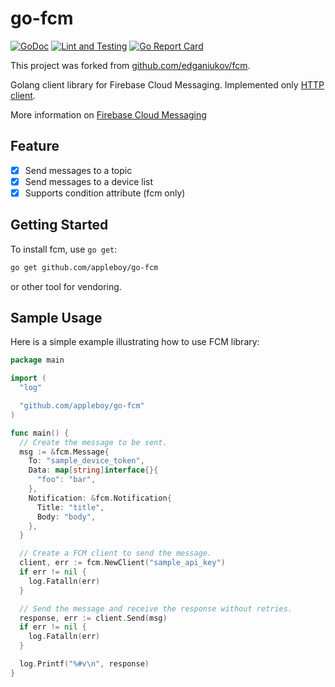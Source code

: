 # go-fcm

[![GoDoc](https://godoc.org/github.com/appleboy/go-fcm?status.svg)](https://godoc.org/github.com/appleboy/go-fcm)
[![Lint and Testing](https://github.com/appleboy/go-fcm/actions/workflows/testing.yml/badge.svg?branch=master)](https://github.com/appleboy/go-fcm/actions/workflows/testing.yml)
[![Go Report Card](https://goreportcard.com/badge/github.com/appleboy/go-fcm)](https://goreportcard.com/report/github.com/appleboy/go-fcmm)

This project was forked from [github.com/edganiukov/fcm](https://github.com/edganiukov/fcm).

Golang client library for Firebase Cloud Messaging. Implemented only [HTTP client](https://firebase.google.com/docs/cloud-messaging/http-server-ref#downstream).

More information on [Firebase Cloud Messaging](https://firebase.google.com/docs/cloud-messaging/)

## Feature

* [x] Send messages to a topic
* [x] Send messages to a device list
* [x] Supports condition attribute (fcm only)

## Getting Started

To install fcm, use `go get`:

```bash
go get github.com/appleboy/go-fcm
```

or other tool for vendoring.

## Sample Usage

Here is a simple example illustrating how to use FCM library:

```go
package main

import (
  "log"

  "github.com/appleboy/go-fcm"
)

func main() {
  // Create the message to be sent.
  msg := &fcm.Message{
    To: "sample_device_token",
    Data: map[string]interface{}{
      "foo": "bar",
    },
    Notification: &fcm.Notification{
      Title: "title",
      Body: "body",
    },
  }

  // Create a FCM client to send the message.
  client, err := fcm.NewClient("sample_api_key")
  if err != nil {
    log.Fatalln(err)
  }

  // Send the message and receive the response without retries.
  response, err := client.Send(msg)
  if err != nil {
    log.Fatalln(err)
  }

  log.Printf("%#v\n", response)
}
```
